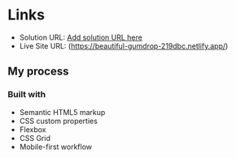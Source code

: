 
  
 
# Links

- Solution URL: [Add solution URL here](https://your-solution-url.com)
- Live Site URL: (https://beautiful-gumdrop-219dbc.netlify.app/)

## My process

### Built with

- Semantic HTML5 markup
- CSS custom properties
- Flexbox
- CSS Grid
- Mobile-first workflow



